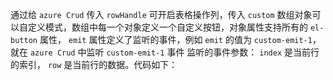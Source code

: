 通过给 `azure Crud` 传入 `rowHandle` 可开启表格操作列，传入 `custom` 数组对象可以自定义模式，数组中每一个对象定义一个自定义按钮，对象属性支持所有的 `el-button` 属性， `emit` 属性定义了监听的事件，例如 `emit` 的值为 `custom-emit-1`，就在 `azure Crud` 中监听 `custom-emit-1` 事件 监听的事件参数： `index` 是当前行的索引， `row` 是当前行的数据。代码如下：
